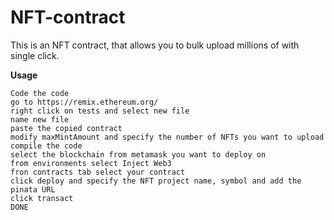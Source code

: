 # NFT-contract
This is an NFT contract, that allows you to bulk upload millions of with single click.

**Usage**

    Code the code
    go to https://remix.ethereum.org/
    right click on tests and select new file
    name new file
    paste the copied contract
    modify maxMintAmount and specify the number of NFTs you want to upload
    compile the code
    select the blockchain from metamask you want to deploy on
    from environments select Inject Web3
    fron contracts tab select your contract
    click deploy and specify the NFT project name, symbol and add the pinata URL
    click transact
    DONE

